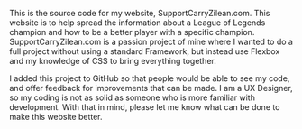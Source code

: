 This is the source code for my website, SupportCarryZilean.com. This website is to help spread the information about a League of Legends champion and how to be a better player with a specific champion. SupportCarryZilean.com is a passion project of mine where I wanted to do a full project without using a standard Framework, but instead use Flexbox and my knowledge of CSS to bring everything together.

I added this project to GitHub so that people would be able to see my code, and offer feedback for improvements that can be made. I am a UX Designer, so my coding is not as solid as someone who is more familiar with development. With that in mind, please let me know what can be done to make this website better.
